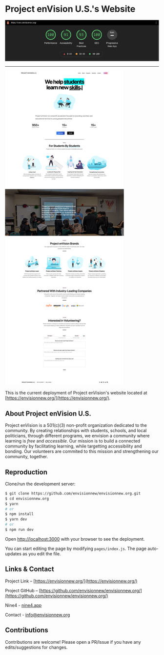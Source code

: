 # Project enVision U.S.'s Website

<img src="./screenshots/lighthouse.jpg" />

---

<img src="./screenshots/home.png" />

This is the current deployment of Project enVision's website located at [https://envisionnew.org/](https://envisionnew.org/).

## About Project enVision U.S.

Project enVision is a 501(c)(3) non-profit organization dedicated to the community. By creating relationships with students, schools, and local politicians, through different programs, we envision a community where learning is *free* and *accessible*. Our mission is to build a connected community by facilitating learning, while targetting accessibility and bonding. Our volunteers are commited to this mission and strengthening our community, together.

## Reproduction

Clone/run the development server:

```bash
$ git clone https://github.com/envisionnew/envisionnew.org.git
$ cd envisionnew.org
$ yarn
# or
$ npm install
$ yarn dev
# or
$ npm run dev
```

Open [http://localhost:3000](http://localhost:3000) with your browser to see the deployment.

You can start editing the page by modifying `pages/index.js`. The page auto-updates as you edit the file.

## Links & Contact

Project Link – [https://envisionnew.org/](https://envisionnew.org/)

Project GitHub – [https://github.com/envisionnew/envisionnew.org/](https://github.com/envisionnew/envisionnew.org/)

Nine4 - [nine4.app](https://nine4.app/)

Contact - [info@envisionnew.org](mailto:info@envisionnew.org)

## Contributions

Contributions are welcome! Please open a PR/Issue if you have any edits/suggestions for changes.

